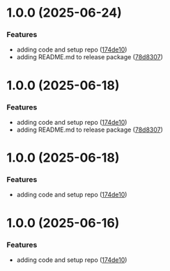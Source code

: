 # 1.0.0 (2025-06-24)


### Features

* adding code and setup repo ([174de10](https://github.com/intel/intel-ui-icons/commit/174de10d14ada1e45a69228b25685f0002c2bed8))
* adding README.md to release package ([78d8307](https://github.com/intel/intel-ui-icons/commit/78d8307707095811569196c6d2ec234696df99d6))

# 1.0.0 (2025-06-18)


### Features

* adding code and setup repo ([174de10](https://github.com/intel/intel-ui-icons/commit/174de10d14ada1e45a69228b25685f0002c2bed8))
* adding README.md to release package ([78d8307](https://github.com/intel/intel-ui-icons/commit/78d8307707095811569196c6d2ec234696df99d6))

# 1.0.0 (2025-06-18)


### Features

* adding code and setup repo ([174de10](https://github.com/intel/intel-ui-icons/commit/174de10d14ada1e45a69228b25685f0002c2bed8))

# 1.0.0 (2025-06-16)


### Features

* adding code and setup repo ([174de10](https://github.com/intel/intel-ui-icons/commit/174de10d14ada1e45a69228b25685f0002c2bed8))
